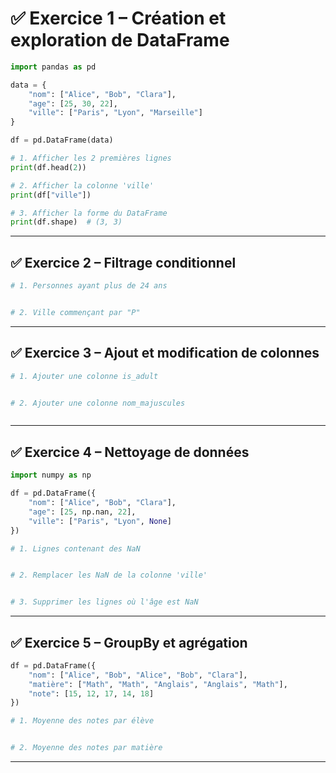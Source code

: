 # ✅ **Exercice 1 – Création et exploration de DataFrame**

```python
import pandas as pd

data = {
    "nom": ["Alice", "Bob", "Clara"],
    "age": [25, 30, 22],
    "ville": ["Paris", "Lyon", "Marseille"]
}

df = pd.DataFrame(data)

# 1. Afficher les 2 premières lignes
print(df.head(2))

# 2. Afficher la colonne 'ville'
print(df["ville"])

# 3. Afficher la forme du DataFrame
print(df.shape)  # (3, 3)
```

---

## ✅ **Exercice 2 – Filtrage conditionnel**

```python
# 1. Personnes ayant plus de 24 ans


# 2. Ville commençant par "P"

```

---

## ✅ **Exercice 3 – Ajout et modification de colonnes**

```python
# 1. Ajouter une colonne is_adult


# 2. Ajouter une colonne nom_majuscules



```

---

## ✅ **Exercice 4 – Nettoyage de données**

```python
import numpy as np

df = pd.DataFrame({
    "nom": ["Alice", "Bob", "Clara"],
    "age": [25, np.nan, 22],
    "ville": ["Paris", "Lyon", None]
})

# 1. Lignes contenant des NaN


# 2. Remplacer les NaN de la colonne 'ville'


# 3. Supprimer les lignes où l'âge est NaN


```

---

## ✅ **Exercice 5 – GroupBy et agrégation**

```python
df = pd.DataFrame({
    "nom": ["Alice", "Bob", "Alice", "Bob", "Clara"],
    "matière": ["Math", "Math", "Anglais", "Anglais", "Math"],
    "note": [15, 12, 17, 14, 18]
})

# 1. Moyenne des notes par élève


# 2. Moyenne des notes par matière

```

---
